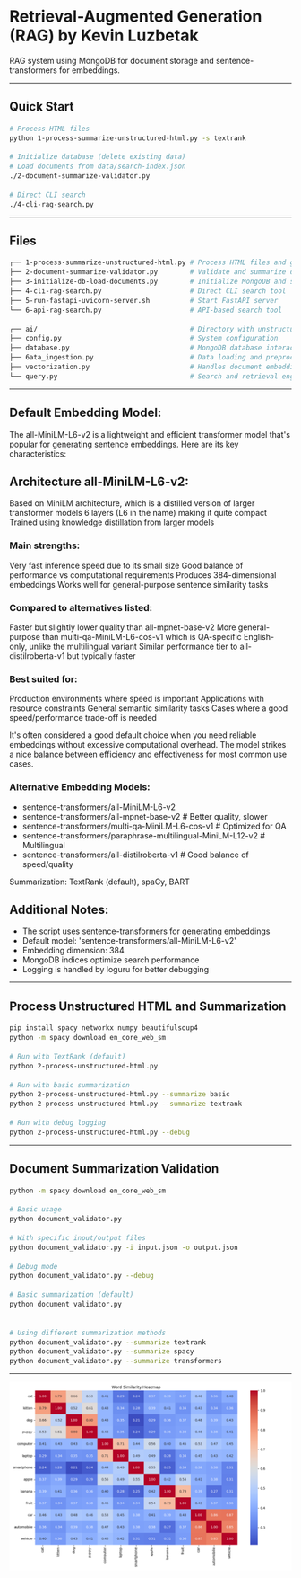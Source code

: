 Retrieval-Augmented Generation (RAG) by Kevin Luzbetak
======================================================

RAG system using MongoDB for document storage and sentence-transformers for embeddings.

--------------------------------------------------------------------------------------------
## Quick Start

```bash
# Process HTML files
python 1-process-summarize-unstructured-html.py -s textrank

# Initialize database (delete existing data)
# Load documents from data/search-index.json
./2-document-summarize-validator.py

# Direct CLI search
./4-cli-rag-search.py 
```

--------------------------------------------------------------------------------------------
## Files

```bash
┌── 1-process-summarize-unstructured-html.py # Process HTML files and generate index
├── 2-document-summarize-validator.py        # Validate and summarize documents
├── 3-initialize-db-load-documents.py        # Initialize MongoDB and store documents
├── 4-cli-rag-search.py                      # Direct CLI search tool
├── 5-run-fastapi-uvicorn-server.sh          # Start FastAPI server
└── 6-api-rag-search.py                      # API-based search tool

┌── ai/                                      # Directory with unstructured HTML files
├── config.py                                # System configuration
├── database.py                              # MongoDB database interactions
├── 6ata_ingestion.py                        # Data loading and preprocessing pipeline
├── vectorization.py                         # Handles document embedding
└── query.py                                 # Search and retrieval engine
```
--------------------------------------------------------------------------------------------
## Default Embedding Model:
The all-MiniLM-L6-v2 is a lightweight and efficient transformer model that's popular for generating sentence embeddings. Here are its key characteristics:

## Architecture all-MiniLM-L6-v2:
Based on MiniLM architecture, which is a distilled version of larger transformer models
6 layers (L6 in the name) making it quite compact
Trained using knowledge distillation from larger models

### Main strengths:
Very fast inference speed due to its small size
Good balance of performance vs computational requirements
Produces 384-dimensional embeddings
Works well for general-purpose sentence similarity tasks

### Compared to alternatives listed:
Faster but slightly lower quality than all-mpnet-base-v2
More general-purpose than multi-qa-MiniLM-L6-cos-v1 which is QA-specific
English-only, unlike the multilingual variant
Similar performance tier to all-distilroberta-v1 but typically faster

### Best suited for:
Production environments where speed is important
Applications with resource constraints
General semantic similarity tasks
Cases where a good speed/performance trade-off is needed

It's often considered a good default choice when you need reliable embeddings without excessive computational overhead. The model strikes a nice balance between efficiency and effectiveness for most common use cases.

### Alternative Embedding Models:
- sentence-transformers/all-MiniLM-L6-v2
- sentence-transformers/all-mpnet-base-v2                      # Better quality, slower
- sentence-transformers/multi-qa-MiniLM-L6-cos-v1              # Optimized for QA
- sentence-transformers/paraphrase-multilingual-MiniLM-L12-v2  # Multilingual
- sentence-transformers/all-distilroberta-v1                   # Good balance of speed/quality

Summarization: TextRank (default), spaCy, BART


## Additional Notes:
- The script uses sentence-transformers for generating embeddings
- Default model: 'sentence-transformers/all-MiniLM-L6-v2'
- Embedding dimension: 384
- MongoDB indices optimize search performance
- Logging is handled by loguru for better debugging


-----------------------------------------------------------------------------------------------------
## Process Unstructured HTML and Summarization
```bash
pip install spacy networkx numpy beautifulsoup4
python -m spacy download en_core_web_sm

# Run with TextRank (default)
python 2-process-unstructured-html.py

# Run with basic summarization
python 2-process-unstructured-html.py --summarize basic 
python 2-process-unstructured-html.py --summarize textrank

# Run with debug logging
python 2-process-unstructured-html.py --debug
```
-----------------------------------------------------------------------------------------------------
## Document Summarization Validation
```bash
python -m spacy download en_core_web_sm

# Basic usage
python document_validator.py

# With specific input/output files
python document_validator.py -i input.json -o output.json

# Debug mode
python document_validator.py --debug

# Basic summarization (default)
python document_validator.py


# Using different summarization methods
python document_validator.py --summarize textrank
python document_validator.py --summarize spacy
python document_validator.py --summarize transformers

```
-----------------------------------------------------------------------------------------------------
![Word Similarity Heatmap](embeddings/similarity_heatmap.png)

